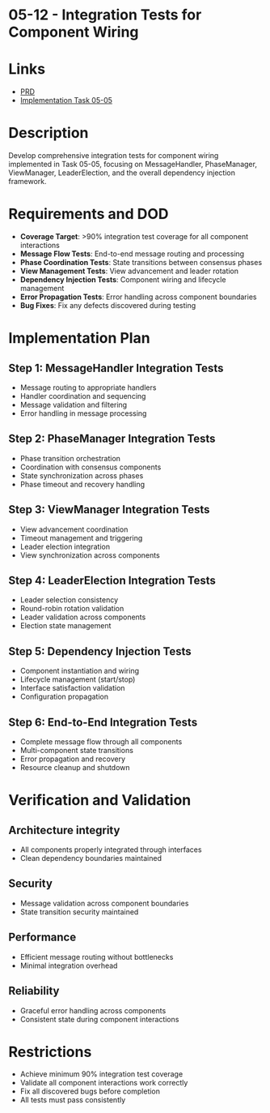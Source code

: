 # 05-12 - Integration Tests for Component Wiring

# Links
- [PRD](/workflow/prd/federation/05_hotstuff_consensus.md)
- [Implementation Task 05-05](/workflow/tasks/federation/05/05-05-component-integration.md)

# Description
Develop comprehensive integration tests for component wiring implemented in Task 05-05, focusing on MessageHandler, PhaseManager, ViewManager, LeaderElection, and the overall dependency injection framework.

# Requirements and DOD
- **Coverage Target**: >90% integration test coverage for all component interactions
- **Message Flow Tests**: End-to-end message routing and processing
- **Phase Coordination Tests**: State transitions between consensus phases
- **View Management Tests**: View advancement and leader rotation
- **Dependency Injection Tests**: Component wiring and lifecycle management
- **Error Propagation Tests**: Error handling across component boundaries
- **Bug Fixes**: Fix any defects discovered during testing

# Implementation Plan

## Step 1: MessageHandler Integration Tests
- Message routing to appropriate handlers
- Handler coordination and sequencing
- Message validation and filtering
- Error handling in message processing

## Step 2: PhaseManager Integration Tests
- Phase transition orchestration
- Coordination with consensus components
- State synchronization across phases
- Phase timeout and recovery handling

## Step 3: ViewManager Integration Tests
- View advancement coordination
- Timeout management and triggering
- Leader election integration
- View synchronization across components

## Step 4: LeaderElection Integration Tests
- Leader selection consistency
- Round-robin rotation validation
- Leader validation across components
- Election state management

## Step 5: Dependency Injection Tests
- Component instantiation and wiring
- Lifecycle management (start/stop)
- Interface satisfaction validation
- Configuration propagation

## Step 6: End-to-End Integration Tests
- Complete message flow through all components
- Multi-component state transitions
- Error propagation and recovery
- Resource cleanup and shutdown

# Verification and Validation

## Architecture integrity
- All components properly integrated through interfaces
- Clean dependency boundaries maintained

## Security
- Message validation across component boundaries
- State transition security maintained

## Performance
- Efficient message routing without bottlenecks
- Minimal integration overhead

## Reliability
- Graceful error handling across components
- Consistent state during component interactions

# Restrictions
- Achieve minimum 90% integration test coverage
- Validate all component interactions work correctly
- Fix all discovered bugs before completion
- All tests must pass consistently